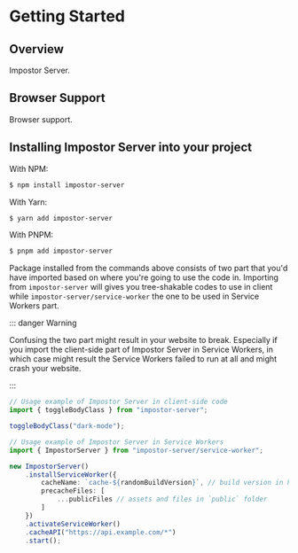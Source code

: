 # Getting Started

## Overview

Impostor Server.

## Browser Support

Browser support.

## Installing Impostor Server into your project

With NPM:

```bash
$ npm install impostor-server
```

With Yarn:

```bash
$ yarn add impostor-server
```

With PNPM:

```bash
$ pnpm add impostor-server
```

Package installed from the commands above consists of two part that you'd have imported based on where you're going to use the code in. Importing from `impostor-server` will gives you tree-shakable codes to use in client while `impostor-server/service-worker` the one to be used in Service Workers part.

::: danger Warning

Confusing the two part might result in your website to break. Especially if you import the client-side part of Impostor Server in Service Workers, in which case might result the Service Workers failed to run at all and might crash your website.

:::

```ts
// Usage example of Impostor Server in client-side code
import { toggleBodyClass } from "impostor-server";

toggleBodyClass("dark-mode");
```

```ts
// Usage example of Impostor Server in Service Workers
import { ImpostorServer } from "impostor-server/service-worker";

new ImpostorServer()
	.installServiceWorker({
		cacheName: `cache-${randomBuildVersion}`, // build version in hash
		precacheFiles: [
			...publicFiles // assets and files in `public` folder
		]
	})
	.activateServiceWorker()
	.cacheAPI("https://api.example.com/*")
	.start();
```
